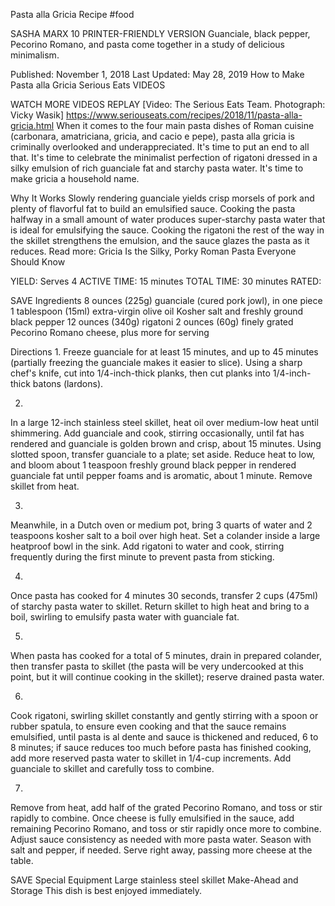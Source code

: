 Pasta alla Gricia Recipe
#food 

SASHA MARX
10     PRINTER-FRIENDLY VERSION
Guanciale, black pepper, Pecorino Romano, and pasta come together in a study of delicious minimalism.

Published: November 1, 2018 Last Updated: May 28, 2019
How to Make Pasta alla Gricia
Serious Eats
VIDEOS
   
WATCH MORE VIDEOS
REPLAY
[Video: The Serious Eats Team. Photograph: Vicky Wasik]
https://www.seriouseats.com/recipes/2018/11/pasta-alla-gricia.html
When it comes to the four main pasta dishes of Roman cuisine (carbonara, amatriciana, gricia, and cacio e pepe), pasta alla gricia is criminally overlooked and underappreciated. It's time to put an end to all that. It's time to celebrate the minimalist perfection of rigatoni dressed in a silky emulsion of rich guanciale fat and starchy pasta water. It's time to make gricia a household name.

Why It Works
Slowly rendering guanciale yields crisp morsels of pork and plenty of flavorful fat to build an emulsified sauce.
Cooking the pasta halfway in a small amount of water produces super-starchy pasta water that is ideal for emulsifying the sauce.
Cooking the rigatoni the rest of the way in the skillet strengthens the emulsion, and the sauce glazes the pasta as it reduces.
Read more: Gricia Is the Silky, Porky Roman Pasta Everyone Should Know

YIELD:
Serves 4
ACTIVE TIME:
15 minutes
TOTAL TIME:
30 minutes
RATED:
    
 SAVE
Ingredients
8 ounces (225g) guanciale (cured pork jowl), in one piece
1 tablespoon (15ml) extra-virgin olive oil
Kosher salt and freshly ground black pepper
12 ounces (340g) rigatoni
2 ounces (60g) finely grated Pecorino Romano cheese, plus more for serving

Directions
1.
Freeze guanciale for at least 15 minutes, and up to 45 minutes (partially freezing the guanciale makes it easier to slice). Using a sharp chef's knife, cut into 1/4-inch-thick planks, then cut planks into 1/4-inch-thick batons (lardons).

2.
In a large 12-inch stainless steel skillet, heat oil over medium-low heat until shimmering. Add guanciale and cook, stirring occasionally, until fat has rendered and guanciale is golden brown and crisp, about 15 minutes. Using slotted spoon, transfer guanciale to a plate; set aside. Reduce heat to low, and bloom about 1 teaspoon freshly ground black pepper in rendered guanciale fat until pepper foams and is aromatic, about 1 minute. Remove skillet from heat.

3.
Meanwhile, in a Dutch oven or medium pot, bring 3 quarts of water and 2 teaspoons kosher salt to a boil over high heat. Set a colander inside a large heatproof bowl in the sink. Add rigatoni to water and cook, stirring frequently during the first minute to prevent pasta from sticking.

4.
Once pasta has cooked for 4 minutes 30 seconds, transfer 2 cups (475ml) of starchy pasta water to skillet. Return skillet to high heat and bring to a boil, swirling to emulsify pasta water with guanciale fat.

5.
When pasta has cooked for a total of 5 minutes, drain in prepared colander, then transfer pasta to skillet (the pasta will be very undercooked at this point, but it will continue cooking in the skillet); reserve drained pasta water.

6.
Cook rigatoni, swirling skillet constantly and gently stirring with a spoon or rubber spatula, to ensure even cooking and that the sauce remains emulsified, until pasta is al dente and sauce is thickened and reduced, 6 to 8 minutes; if sauce reduces too much before pasta has finished cooking, add more reserved pasta water to skillet in 1/4-cup increments. Add guanciale to skillet and carefully toss to combine.

7.
Remove from heat, add half of the grated Pecorino Romano, and toss or stir rapidly to combine. Once cheese is fully emulsified in the sauce, add remaining Pecorino Romano, and toss or stir rapidly once more to combine. Adjust sauce consistency as needed with more pasta water. Season with salt and pepper, if needed. Serve right away, passing more cheese at the table.

 SAVE
Special Equipment
Large stainless steel skillet
Make-Ahead and Storage
This dish is best enjoyed immediately.